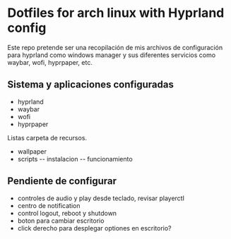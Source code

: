 # Dotfiles for arch linux with Hyprland config

Este repo pretende ser una recopilación de mis archivos de configuración para hyprland como windows manager y sus diferentes servicios como waybar, wofi, hyprpaper, etc.

## Sistema y aplicaciones configuradas

- hyprland
- waybar
- wofi
- hyprpaper

Listas carpeta de recursos.

- wallpaper
- scripts
  -- instalacion
  -- funcionamiento

## Pendiente de configurar

- controles de audio y play desde teclado, revisar playerctl
- centro de notification
- control logout, reboot y shutdown
- boton para cambiar escritorio
- click derecho para desplegar optiones en escritorio?
